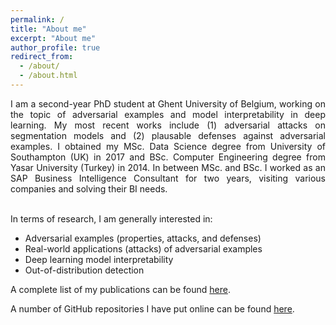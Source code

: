 ```yaml
---
permalink: /
title: "About me"
excerpt: "About me"
author_profile: true
redirect_from: 
  - /about/
  - /about.html
---
```


<div style="text-align: justify"> I am a second-year PhD student at Ghent University of Belgium, working on the topic of adversarial examples and model interpretability in deep learning. My most recent works include (1) adversarial attacks on segmentation models and (2) plausable defenses against adversarial examples. I obtained my MSc. Data Science degree from University of Southampton (UK) in 2017 and BSc. Computer Engineering degree from Yasar University (Turkey) in 2014. In between MSc. and BSc. I worked as an SAP Business Intelligence Consultant for two years, visiting various companies and solving their BI needs.</div>

<br />

In terms of research, I am generally interested in:

* Adversarial examples (properties, attacks, and defenses)
* Real-world applications (attacks) of adversarial examples 
* Deep learning model interpretability
* Out-of-distribution detection

A complete list of my publications can be found [here](https://utkuozbulak.github.io/publications/).

A number of GitHub repositories I have put online can be found [here](https://github.com/utkuozbulak).

